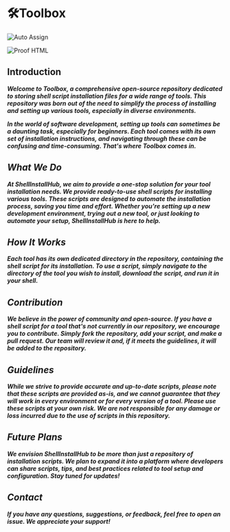 # 🛠️Toolbox


![Auto Assign](https://github.com/AutOps-Open-Source-Projects/demo-repository/actions/workflows/auto-assign.yml/badge.svg)

![Proof HTML](https://github.com/AutOps-Open-Source-Projects/demo-repository/actions/workflows/proof-html.yml/badge.svg)

## Introduction

<b><i> Welcome to Toolbox, a comprehensive open-source repository dedicated to storing shell script installation files for a wide range of tools. This repository was born out of the need to simplify the process of installing and setting up various tools, especially in diverse environments.

In the world of software development, setting up tools can sometimes be a daunting task, especially for beginners. Each tool comes with its own set of installation instructions, and navigating through these can be confusing and time-consuming. That's where Toolbox comes in.

## What We Do

At ShellInstallHub, we aim to provide a one-stop solution for your tool installation needs. We provide ready-to-use shell scripts for installing various tools. These scripts are designed to automate the installation process, saving you time and effort. Whether you're setting up a new development environment, trying out a new tool, or just looking to automate your setup, ShellInstallHub is here to help.

## How It Works

Each tool has its own dedicated directory in the repository, containing the shell script for its installation. To use a script, simply navigate to the directory of the tool you wish to install, download the script, and run it in your shell.

## Contribution

We believe in the power of community and open-source. If you have a shell script for a tool that's not currently in our repository, we encourage you to contribute. Simply fork the repository, add your script, and make a pull request. Our team will review it and, if it meets the guidelines, it will be added to the repository.

## Guidelines

While we strive to provide accurate and up-to-date scripts, please note that these scripts are provided as-is, and we cannot guarantee that they will work in every environment or for every version of a tool. Please use these scripts at your own risk. We are not responsible for any damage or loss incurred due to the use of scripts in this repository.

## Future Plans

We envision ShellInstallHub to be more than just a repository of installation scripts. We plan to expand it into a platform where developers can share scripts, tips, and best practices related to tool setup and configuration. Stay tuned for updates!

## Contact

If you have any questions, suggestions, or feedback, feel free to open an issue. We appreciate your support!

